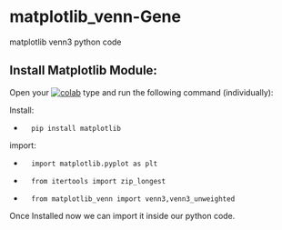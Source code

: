# matplotlib_venn-Gene
matplotlib venn3 python code

## Install Matplotlib Module:

Open your  <a href="[https://colab.research.google.com/drive/1yPQWnmxWKkHZgsB9hZuzdD6D9r77paLR?usp=sharing](https://colab.research.google.com/drive/1yPQWnmxWKkHZgsB9hZuzdD6D9r77paLR?usp=sharing)" ><img src="https://colab.research.google.com/assets/colab-badge.svg" alt="colab"/></a>  type and run the following command (individually):

Install:
 -       pip install matplotlib  
import:
 -       import matplotlib.pyplot as plt
 -       from itertools import zip_longest
 -       from matplotlib_venn import venn3,venn3_unweighted

 

Once Installed now we can import it inside our python code.



